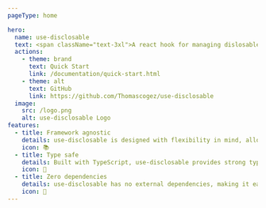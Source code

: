 ```yaml
---
pageType: home

hero:
  name: use-disclosable
  text: <span className="text-3xl">A react hook for managing dislosable elements</span>
  actions:
    - theme: brand
      text: Quick Start
      link: /documentation/quick-start.html
    - theme: alt
      text: GitHub
      link: https://github.com/Thomascogez/use-disclosable
  image:
    src: /logo.png
    alt: use-disclosable Logo
features:
  - title: Framework agnostic
    details: use-disclosable is designed with flexibility in mind, allowing you to use it with any framework or implementing your own disclosable component.
    icon: 📚
  - title: Type safe
    details: Built with TypeScript, use-disclosable provides strong type safety for your disclosable components, ensuring that props are correctly typed and handled.
    icon: 🔗
  - title: Zero dependencies
    details: use-disclosable has no external dependencies, making it easy to integrate into your project.
    icon: 💪
---
```


